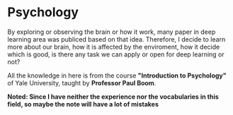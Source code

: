# Psychology

By exploring or observing the brain or how it work, many paper in deep learning area was publiced based on that idea. Therefore, I decide to learn more about our brain, how it is affected by the enviroment, how it decide which is good, is there any task we can apply or open for deep learning or not?

All the knowledge in here is from the course **"Introduction to Psychology"** of Yale University, taught by **Professor Paul Boom**.

**Noted: Since I have neither the experience nor the vocabularies in this field, so maybe the note will have a lot of mistakes**